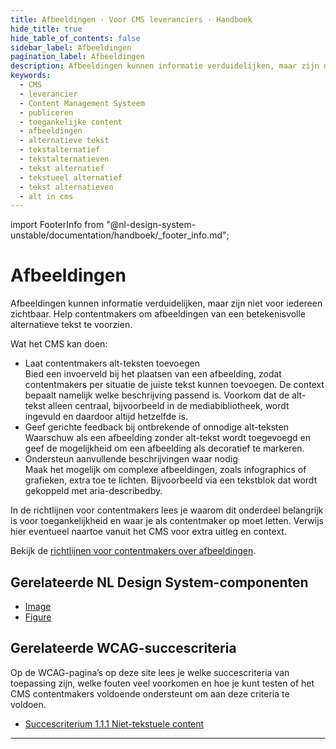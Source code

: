 ```yaml
---
title: Afbeeldingen · Voor CMS leveranciers · Handboek
hide_title: true
hide_table_of_contents: false
sidebar_label: Afbeeldingen
pagination_label: Afbeeldingen
description: Afbeeldingen kunnen informatie verduidelijken, maar zijn niet voor iedereen zichtbaar. Help contentmakers om afbeeldingen altijd van betekenisvolle alternatieve tekst te voorzien.
keywords:
  - CMS
  - leverancier
  - Content Management Systeem
  - publiceren
  - toegankelijke content
  - afbeeldingen
  - alternatieve tekst
  - tekstalternatief
  - tekstalternatieven
  - tekst alternatief
  - tekstueel alternatief
  - tekst alternatieven
  - alt in cms
---
```


<!-- @license CC0-1.0 -->

import FooterInfo from "@nl-design-system-unstable/documentation/handboek/\_footer_info.md";

# Afbeeldingen

Afbeeldingen kunnen informatie verduidelijken, maar zijn niet voor iedereen zichtbaar. Help contentmakers om afbeeldingen van een betekenisvolle alternatieve tekst te voorzien.

Wat het CMS kan doen:

- Laat contentmakers alt-teksten toevoegen  
  Bied een invoerveld bij het plaatsen van een afbeelding, zodat contentmakers per situatie de juiste tekst kunnen toevoegen. De context bepaalt namelijk welke beschrijving passend is. Voorkom dat de alt-tekst alleen centraal, bijvoorbeeld in de mediabibliotheek, wordt ingevuld en daardoor altijd hetzelfde is.
- Geef gerichte feedback bij ontbrekende of onnodige alt-teksten  
  Waarschuw als een afbeelding zonder alt-tekst wordt toegevoegd en geef de mogelijkheid om een afbeelding als decoratief te markeren.
- Ondersteun aanvullende beschrijvingen waar nodig  
  Maak het mogelijk om complexe afbeeldingen, zoals infographics of grafieken, extra toe te lichten. Bijvoorbeeld via een tekstblok dat wordt gekoppeld met aria-describedby.

In de richtlijnen voor contentmakers lees je waarom dit onderdeel belangrijk is voor toegankelijkheid en waar je als contentmaker op moet letten. Verwijs hier eventueel naartoe vanuit het CMS voor extra uitleg en context.

Bekijk de [richtlijnen voor contentmakers over afbeeldingen](/richtlijnen/content/afbeeldingen).

## Gerelateerde NL Design System-componenten

- [Image](/image)
- [Figure](/figure)

## Gerelateerde WCAG-succescriteria

Op de WCAG-pagina’s op deze site lees je welke succescriteria van toepassing zijn, welke fouten veel voorkomen en hoe je kunt testen of het CMS contentmakers voldoende ondersteunt om aan deze criteria te voldoen.

- [Succescriterium 1.1.1 Niet-tekstuele content](/wcag/1.1.1)

---

<FooterInfo />
